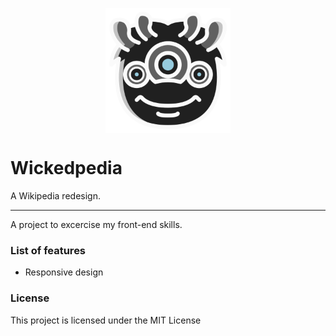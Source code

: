<p align="center"><img src="https://github.com/dannyvaneeckhoutte/Wickedpedia/blob/main/img/logo-wickedpedia.svg"  width="200" align="center"></p>


# Wickedpedia

A Wikipedia redesign.

---

A project to excercise my front-end skills.

### List of features

- Responsive design

### License

This project is licensed under the MIT License
